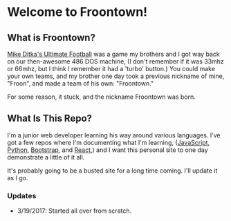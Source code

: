 # Welcome to Froontown!

## What is Froontown?
[Mike Ditka's Ultimate Football](http://www.mobygames.com/game/mike-ditka-ultimate-football) was a game my brothers and I got way back on our then-awesome 486 DOS machine, (I don't remember if it was 33mhz or 66mhz, but I think I remember it had a 'turbo' button.) You could make your own teams, and my brother one day took a previous nickname of mine, "Froon", and made a team of his own: "Froontown."

For some reason, it stuck, and the nickname Froontown was born.

## What Is This Repo?
I'm a junior web developer learning his way around various languages. I've got a few repos where I'm documenting what I'm learning, ([JavaScript](https://github.com/froontown/js-30), [Python](https://github.com/froontown/learn_python), [Bootstrap](https://github.com/froontown/learn-bootstrap), and [React](https://github.com/froontown/learn_react),) and I want this personal site to one day demonstrate a little of it all.

It's probably going to be a busted site for a long time coming. I'll update it as I go.

### Updates

* 3/19/2017: Started all over from scratch.
